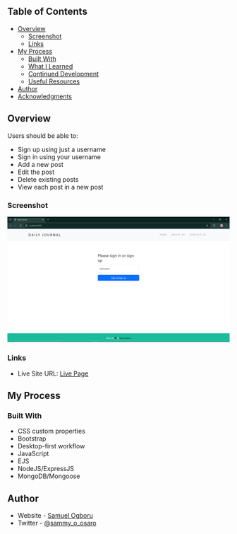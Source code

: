 ## Table of Contents

- [Overview](#overview)
  - [Screenshot](#screenshot)
  - [Links](#links)
- [My Process](#my-process)
  - [Built With](#built-with)
  - [What I Learned](#what-i-learned)
  - [Continued Development](#continued-development)
  - [Useful Resources](#useful-resources)
- [Author](#author)
- [Acknowledgments](#acknowledgments)

## Overview


Users should be able to:

- Sign up using just a username
- Sign in using your username
- Add a new post
- Edit the post
- Delete existing posts
- View each post in a new post 


### Screenshot

![BlogPost App Screenshot](./blogpost.png)

### Links

- Live Site URL: [Live Page](https://todolist-app-v2.up.railway.app/)

## My Process

### Built With

- CSS custom properties
- Bootstrap
- Desktop-first workflow
- JavaScript
- EJS
- NodeJS/ExpressJS
- MongoDB/Mongoose

## Author

- Website - [Samuel Ogboru](https://portfolio-nine-gules-60.vercel.app/)
- Twitter - [@sammy_o_osaro](https://www.twitter.com/sammy_o_osaro)

